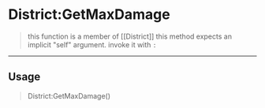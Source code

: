 # District:GetMaxDamage
> this function is a member of [[District]]
> this method expects an implicit "self" argument. invoke it with `:`
-----
## Usage
> District:GetMaxDamage()
